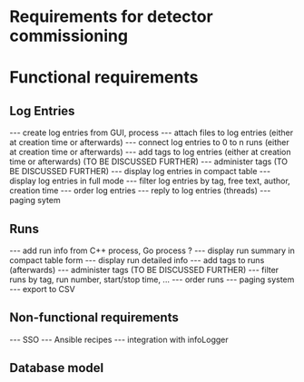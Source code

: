 # Requirements for detector commissioning

# Functional requirements
## Log Entries

--- create log entries from GUI, process
--- attach files to log entries (either at creation time or afterwards)
--- connect log entries to 0 to n runs (either at creation time or afterwards)
--- add tags to log entries (either at creation time or afterwards) (TO BE DISCUSSED FURTHER)
--- administer tags (TO BE DISCUSSED FURTHER)
--- display log entries in compact table
--- display log entries in full mode
--- filter log entries by tag, free text, author, creation time
--- order log entries
--- reply to log entries (threads)
--- paging sytem 

## Runs

--- add run info from C++ process, Go process ?
--- display run summary in compact table form
--- display run detailed info
--- add tags to runs (afterwards)
--- administer tags (TO BE DISCUSSED FURTHER) 
--- filter runs by tag, run number, start/stop time, ...
--- order runs
--- paging system
--- export to CSV 

## Non-functional requirements

--- SSO 
--- Ansible recipes
--- integration with infoLogger

## Database model

